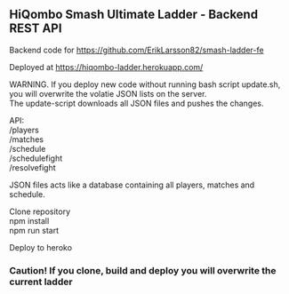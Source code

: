 ## HiQombo Smash Ultimate Ladder - Backend REST API<br />

Backend code for https://github.com/ErikLarsson82/smash-ladder-fe<br />

Deployed at https://hiqombo-ladder.herokuapp.com/<br />

WARNING. If you deploy new code without running bash script update.sh, you will overwrite the volatie JSON lists on the server.<br />
The update-script downloads all JSON files and pushes the changes.<br/>

API:<br />
/players<br />
/matches<br />
/schedule<br />
/schedulefight<br />
/resolvefight<br />

JSON files acts like a database containing all players, matches and schedule.<br />

Clone repository<br />
npm install<br />
npm run start<br />

Deploy to heroko<br />

### Caution! If you clone, build and deploy you will overwrite the current ladder

